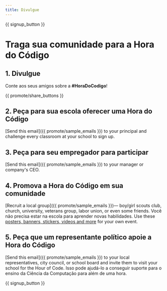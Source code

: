 ```yaml
---
title: Divulgue
---
```


{{ signup_button }}

# Traga sua comunidade para a Hora do Código

## 1. Divulgue

Conte aos seus amigos sobre a **#HoraDoCodigo**!

{{ promote/share_buttons }}

## 2. Peça para sua escola oferecer uma Hora do Código

[Send this email]({{ promote/sample_emails }}) to your principal and challenge every classroom at your school to sign up.

## 3. Peça para seu empregador para participar

[Send this email]({{ promote/sample_emails }}) to your manager or company's CEO.

## 4. Promova a Hora do Código em sua comunidade

[Recruit a local group]({{ promote/sample_emails }})— boy/girl scouts club, church, university, veterans group, labor union, or even some friends. Você não precisa estar na escola para aprender novas habilidades. Use these [posters, banners, stickers, videos and more](/promote/resources) for your own event.

## 5. Peça que um representante político apoie a Hora do Código

[Send this email]({{ promote/sample_emails }}) to your local representatives, city council, or school board and invite them to visit your school for the Hour of Code. Isso pode ajudá-lo a conseguir suporte para o ensino da Ciência da Computação para além de uma hora.

{{ signup_button }}